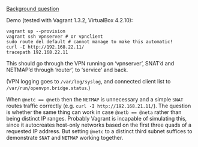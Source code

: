 [Background question](http://serverfault.com/questions/539710/iptables-combine-snat-with-network-remapping-for-openvpn)

Demo (tested with Vagrant 1.3.2, VirtualBox 4.2.10):

    vagrant up --provision
    vagrant ssh vpnserver # or vpnclient
    sudo route del default # cannot manage to make this automatic!
    curl -I http://192.168.22.11/
    tracepath 192.168.22.11

This should go through the VPN running on ‘vpnserver’, SNAT’d and NETMAP’d through ‘router’, to ‘service’ and back.

(VPN logging goes to `/var/log/syslog`, and connected client list to `/var/run/openvpn.bridge.status`.)

When `@netc == @netb` then the `NETMAP` is unnecessary and a simple `SNAT` routes traffic correctly (e.g. `curl -I http://192.168.21.11/`).
The question is whether the same thing can work in case `@netb == @neta` rather than being distinct IP ranges.
Probably Vagrant is incapable of simulating this, since it autocreates host-only networks based on the first three quads of a requested IP address.
But setting `@netc` to a distinct third subnet suffices to demonstrate `SNAT` and `NETMAP` working together.
